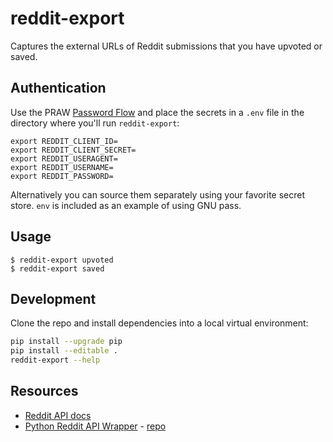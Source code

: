 # reddit-export

Captures the external URLs of Reddit submissions that you have upvoted or saved.

## Authentication

Use the PRAW [Password Flow](https://praw.readthedocs.io/en/latest/getting_started/authentication.html) and place the secrets in a `.env` file in the directory where you'll run `reddit-export`:

```
export REDDIT_CLIENT_ID=
export REDDIT_CLIENT_SECRET=
export REDDIT_USERAGENT=
export REDDIT_USERNAME=
export REDDIT_PASSWORD=
```

Alternatively you can source them separately using your favorite secret store. `env`
is included as an example of using GNU pass.

## Usage

```
$ reddit-export upvoted
$ reddit-export saved
```

## Development

Clone the repo and install dependencies into a local virtual environment:

```bash
pip install --upgrade pip
pip install --editable .
reddit-export --help
```

## Resources

* [Reddit API docs](https://old.reddit.com/dev/api)
* [Python Reddit API Wrapper](https://praw.readthedocs.io/en/latest/index.html) - [repo](https://github.com/praw-dev/praw)